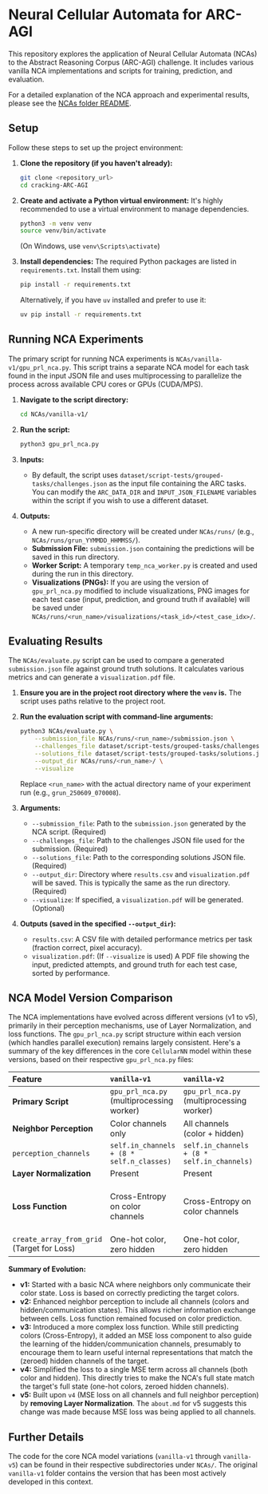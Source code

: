 # Neural Cellular Automata for ARC-AGI

This repository explores the application of Neural Cellular Automata (NCAs) to the Abstract Reasoning Corpus (ARC-AGI) challenge. It includes various vanilla NCA implementations and scripts for training, prediction, and evaluation.

For a detailed explanation of the NCA approach and experimental results, please see the [NCAs folder README](./NCAs/README.md).

## Setup

Follow these steps to set up the project environment:

1.  **Clone the repository (if you haven't already):**
    ```bash
    git clone <repository_url>
    cd cracking-ARC-AGI
    ```

2.  **Create and activate a Python virtual environment:**
    It's highly recommended to use a virtual environment to manage dependencies.
    ```bash
    python3 -m venv venv
    source venv/bin/activate
    ```
    (On Windows, use `venv\Scripts\activate`)

3.  **Install dependencies:**
    The required Python packages are listed in `requirements.txt`. Install them using:
    ```bash
    pip install -r requirements.txt
    ```
    Alternatively, if you have `uv` installed and prefer to use it:
    ```bash
    uv pip install -r requirements.txt
    ```

## Running NCA Experiments

The primary script for running NCA experiments is `NCAs/vanilla-v1/gpu_prl_nca.py`. This script trains a separate NCA model for each task found in the input JSON file and uses multiprocessing to parallelize the process across available CPU cores or GPUs (CUDA/MPS).

1.  **Navigate to the script directory:**
    ```bash
    cd NCAs/vanilla-v1/
    ```

2.  **Run the script:**
    ```bash
    python3 gpu_prl_nca.py
    ```

3.  **Inputs:**
    *   By default, the script uses `dataset/script-tests/grouped-tasks/challenges.json` as the input file containing the ARC tasks. You can modify the `ARC_DATA_DIR` and `INPUT_JSON_FILENAME` variables within the script if you wish to use a different dataset.

4.  **Outputs:**
    *   A new run-specific directory will be created under `NCAs/runs/` (e.g., `NCAs/runs/grun_YYMMDD_HHMMSS/`).
    *   **Submission File:** `submission.json` containing the predictions will be saved in this run directory.
    *   **Worker Script:** A temporary `temp_nca_worker.py` is created and used during the run in this directory.
    *   **Visualizations (PNGs):** If you are using the version of `gpu_prl_nca.py` modified to include visualizations, PNG images for each test case (input, prediction, and ground truth if available) will be saved under `NCAs/runs/<run_name>/visualizations/<task_id>/<test_case_idx>/`.

## Evaluating Results

The `NCAs/evaluate.py` script can be used to compare a generated `submission.json` file against ground truth solutions. It calculates various metrics and can generate a `visualization.pdf` file.

1.  **Ensure you are in the project root directory where the `venv` is.** The script uses paths relative to the project root.

2.  **Run the evaluation script with command-line arguments:**
    ```bash
    python3 NCAs/evaluate.py \
        --submission_file NCAs/runs/<run_name>/submission.json \
        --challenges_file dataset/script-tests/grouped-tasks/challenges.json \
        --solutions_file dataset/script-tests/grouped-tasks/solutions.json \
        --output_dir NCAs/runs/<run_name>/ \
        --visualize
    ```
    Replace `<run_name>` with the actual directory name of your experiment run (e.g., `grun_250609_070008`).

3.  **Arguments:**
    *   `--submission_file`: Path to the `submission.json` generated by the NCA script. (Required)
    *   `--challenges_file`: Path to the challenges JSON file used for the submission. (Required)
    *   `--solutions_file`: Path to the corresponding solutions JSON file. (Required)
    *   `--output_dir`: Directory where `results.csv` and `visualization.pdf` will be saved. This is typically the same as the run directory. (Required)
    *   `--visualize`: If specified, a `visualization.pdf` will be generated. (Optional)

4.  **Outputs (saved in the specified `--output_dir`):**
    *   `results.csv`: A CSV file with detailed performance metrics per task (fraction correct, pixel accuracy).
    *   `visualization.pdf`: (If `--visualize` is used) A PDF file showing the input, predicted attempts, and ground truth for each test case, sorted by performance.

## NCA Model Version Comparison

The NCA implementations have evolved across different versions (v1 to v5), primarily in their perception mechanisms, use of Layer Normalization, and loss functions. The `gpu_prl_nca.py` script structure within each version (which handles parallel execution) remains largely consistent. Here's a summary of the key differences in the core `CellularNN` model within these versions, based on their respective `gpu_prl_nca.py` files:

| Feature                 | `vanilla-v1`                                     | `vanilla-v2`                                       | `vanilla-v3`                                                                 | `vanilla-v4`                                     | `vanilla-v5`                                     |
| :---------------------- | :----------------------------------------------- | :------------------------------------------------- | :--------------------------------------------------------------------------- | :----------------------------------------------- | :----------------------------------------------- |
| **Primary Script**      | `gpu_prl_nca.py` (multiprocessing worker)        | `gpu_prl_nca.py` (multiprocessing worker)          | `gpu_prl_nca.py` (multiprocessing worker)                                    | `gpu_prl_nca.py` (multiprocessing worker)        | `gpu_prl_nca.py` (multiprocessing worker)        |
| **Neighbor Perception** | Color channels only                              | All channels (color + hidden)                      | All channels (color + hidden)                                                | All channels (color + hidden)                      | All channels (color + hidden)                      |
| `perception_channels`   | `self.in_channels + (8 * self.n_classes)`        | `self.in_channels + (8 * self.in_channels)`      | `self.in_channels + (8 * self.in_channels)`                                | `self.in_channels + (8 * self.in_channels)`      | `self.in_channels + (8 * self.in_channels)`      |
| **Layer Normalization** | Present                                          | Present                                            | Present                                                                      | Present                                          | **Absent**                                       |
| **Loss Function**       | Cross-Entropy on color channels                  | Cross-Entropy on color channels                    | **Composite:**<br/>- Cross-Entropy (color ch.)<br/>- MSE (hidden ch.)          | MSE on all channels (color + hidden)             | MSE on all channels (color + hidden)             |
| `create_array_from_grid` (Target for Loss) | One-hot color, zero hidden | One-hot color, zero hidden | One-hot color, zero hidden | One-hot color, zero hidden | One-hot color, zero hidden |

**Summary of Evolution:**

*   **v1:** Started with a basic NCA where neighbors only communicate their color state. Loss is based on correctly predicting the target colors.
*   **v2:** Enhanced neighbor perception to include all channels (colors and hidden/communication states). This allows richer information exchange between cells. Loss function remained focused on color prediction.
*   **v3:** Introduced a more complex loss function. While still predicting colors (Cross-Entropy), it added an MSE loss component to also guide the learning of the hidden/communication channels, presumably to encourage them to learn useful internal representations that match the (zeroed) hidden channels of the target.
*   **v4:** Simplified the loss to a single MSE term across all channels (both color and hidden). This directly tries to make the NCA's full state match the target's full state (one-hot colors, zeroed hidden channels).
*   **v5:** Built upon `v4` (MSE loss on all channels and full neighbor perception) by **removing Layer Normalization**. The `about.md` for v5 suggests this change was made because MSE loss was being applied to all channels.

## Further Details

The code for the core NCA model variations (`vanilla-v1` through `vanilla-v5`) can be found in their respective subdirectories under `NCAs/`. The original `vanilla-v1` folder contains the version that has been most actively developed in this context.